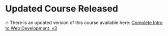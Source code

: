 # Updated Course Released

🔥 There is an updated version of this course available here: [Complete Intro to Web Development, v3](https://frontendmasters.com/courses/web-development-v3/)
